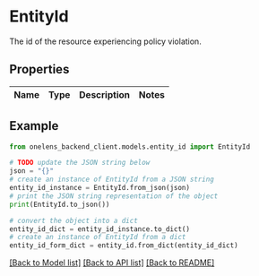 # EntityId

The id of the resource experiencing policy violation.

## Properties

Name | Type | Description | Notes
------------ | ------------- | ------------- | -------------

## Example

```python
from onelens_backend_client.models.entity_id import EntityId

# TODO update the JSON string below
json = "{}"
# create an instance of EntityId from a JSON string
entity_id_instance = EntityId.from_json(json)
# print the JSON string representation of the object
print(EntityId.to_json())

# convert the object into a dict
entity_id_dict = entity_id_instance.to_dict()
# create an instance of EntityId from a dict
entity_id_form_dict = entity_id.from_dict(entity_id_dict)
```
[[Back to Model list]](../README.md#documentation-for-models) [[Back to API list]](../README.md#documentation-for-api-endpoints) [[Back to README]](../README.md)


